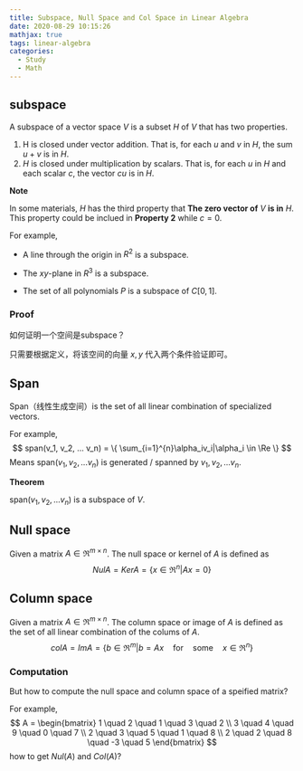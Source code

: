 ```yaml
---
title: Subspace, Null Space and Col Space in Linear Algebra
date: 2020-08-29 10:15:26
mathjax: true
tags: linear-algebra
categories: 
  - Study
  - Math
---
```


## subspace

A subspace of a vector space $V$ is a subset $H$ of $V$ that has two properties. 

1. H is closed under vector addition. That is, for each $u$ and $v$ in $H$, the sum $u+v$ is in $H$.
2. $H$ is closed under multiplication by scalars. That is, for each $u$ in $H$ and each scalar $c$, the vector $cu$ is in $H$.

**Note**

In some materials, $H$ has the third property that **The zero vector of** $V$ **is in** $H$. This property could be inclued in **Property 2** while $c=0$. 

For example,

- A line through the origin in $R^2$ is a subspace.

- The $xy$-plane in $R^3$ is a subspace.
- The set of all polynomials $P$ is a subspace of $C[0,1]$.

### Proof

如何证明一个空间是subspace？

只需要根据定义，将该空间的向量 $x, y$ 代入两个条件验证即可。

## Span

Span（线性生成空间）is the set of all linear combination of specialized vectors.

For example,
$$
span(v_1, v_2, ... v_n) = \{ \sum_{i=1}^{n}\alpha_iv_i|\alpha_i \in \Re \} 
$$
Means span($v_1, v_2, ... v_n$) is generated / spanned by $v_1, v_2, ... v_n$.

**Theorem**

span($v_1, v_2, ... v_n$) is a subspace of $V$.

## Null space

Given a matrix $A \in \Re^{m \times n}$. The null space or kernel of $A$ is defined as
$$
Nul A = Ker A = \{ x \in \Re^n | Ax = 0\}
$$

## Column space

Given a matrix $A \in \Re^{m \times n}$. The column space or image of $A$ is defined as the set of all linear combination of the colums of $A$.
$$
col A = ImA=\{b \in \Re^m | b = Ax \quad \mathrm{for \quad some} \quad x \in \Re^n\}
$$

### Computation

But how to compute the null space and column space of a speified matrix?

For example,
$$
A = 
\begin{bmatrix}
1 \quad 2 \quad 1 \quad 3 \quad 2 \\
3 \quad 4 \quad 9 \quad 0 \quad 7 \\
2 \quad 3 \quad 5 \quad 1 \quad 8 \\
2 \quad 2 \quad 8 \quad -3 \quad 5 
\end{bmatrix}
$$
how to get $Nul(A)$ and $Col(A)$?
